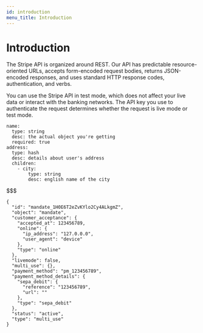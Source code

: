 ```yaml
---
id: introduction
menu_title: Introduction
---
```


# Introduction

The Stripe API is organized around REST. Our API has predictable resource-oriented URLs, accepts form-encoded request bodies, returns JSON-encoded responses, and uses standard HTTP response codes, authentication, and verbs.

You can use the Stripe API in test mode, which does not affect your live data or interact with the banking networks. The API key you use to authenticate the request determines whether the request is live mode or test mode.

```attributes
name:
  type: string
  desc: the actual object you're getting
  required: true
address:
  type: hash
  desc: details about user's address
  children:
    - city:
        type: string
        desc: english name of the city
```

$$$

```response
{
  "id": "mandate_1H0E6T2eZvKYlo2Cy4ALkgmZ",
  "object": "mandate",
  "customer_acceptance": {
    "accepted_at": 123456789,
    "online": {
      "ip_address": "127.0.0.0",
      "user_agent": "device"
    },
    "type": "online"
  },
  "livemode": false,
  "multi_use": {},
  "payment_method": "pm_123456789",
  "payment_method_details": {
    "sepa_debit": {
      "reference": "123456789",
      "url": ""
    },
    "type": "sepa_debit"
  },
  "status": "active",
  "type": "multi_use"
}
```

